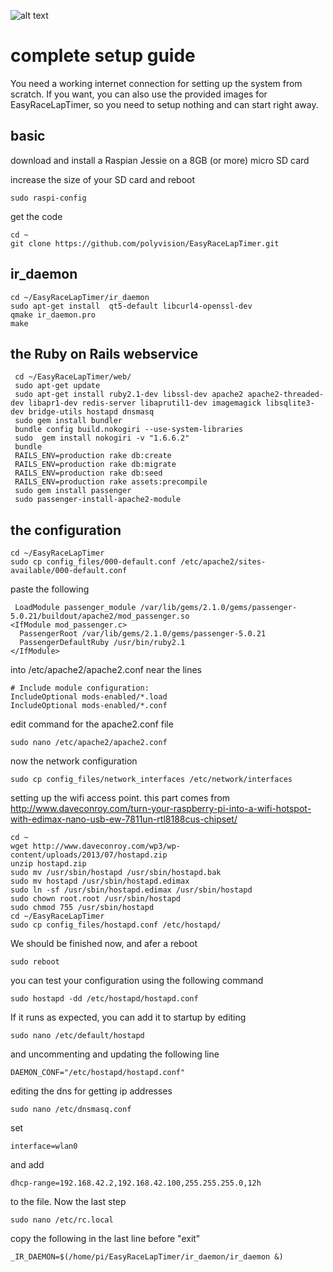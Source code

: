 ![alt text](http://www.airbirds.de/wp-content/uploads/2015/11/logo_big.png "EasyRaceLapTimer")

# complete setup guide

You need a working internet connection for setting up the system from scratch. If you want, you
can also use the provided images for EasyRaceLapTimer, so you need to setup nothing and can start
right away.

## basic

download and install a Raspian Jessie on a 8GB (or more) micro SD card

increase the size of your SD card and reboot

    sudo raspi-config

get the code

    cd ~
    git clone https://github.com/polyvision/EasyRaceLapTimer.git

## ir_daemon

    cd ~/EasyRaceLapTimer/ir_daemon
    sudo apt-get install  qt5-default libcurl4-openssl-dev
    qmake ir_daemon.pro
    make

## the Ruby on Rails webservice

     cd ~/EasyRaceLapTimer/web/
     sudo apt-get update
     sudo apt-get install ruby2.1-dev libssl-dev apache2 apache2-threaded-dev libapr1-dev redis-server libaprutil1-dev imagemagick libsqlite3-dev bridge-utils hostapd dnsmasq
     sudo gem install bundler
     bundle config build.nokogiri --use-system-libraries
     sudo  gem install nokogiri -v "1.6.6.2"
     bundle
     RAILS_ENV=production rake db:create
     RAILS_ENV=production rake db:migrate
     RAILS_ENV=production rake db:seed
     RAILS_ENV=production rake assets:precompile
     sudo gem install passenger
     sudo passenger-install-apache2-module

## the configuration

    cd ~/EasyRaceLapTimer
    sudo cp config_files/000-default.conf /etc/apache2/sites-available/000-default.conf

paste the following

     LoadModule passenger_module /var/lib/gems/2.1.0/gems/passenger-5.0.21/buildout/apache2/mod_passenger.so
    <IfModule mod_passenger.c>
      PassengerRoot /var/lib/gems/2.1.0/gems/passenger-5.0.21
      PassengerDefaultRuby /usr/bin/ruby2.1
    </IfModule>

into /etc/apache2/apache2.conf near the lines


    # Include module configuration:
    IncludeOptional mods-enabled/*.load
    IncludeOptional mods-enabled/*.conf

edit command for the apache2.conf file

    sudo nano /etc/apache2/apache2.conf

now the network configuration

    sudo cp config_files/network_interfaces /etc/network/interfaces

setting up the wifi access point.
this part comes from http://www.daveconroy.com/turn-your-raspberry-pi-into-a-wifi-hotspot-with-edimax-nano-usb-ew-7811un-rtl8188cus-chipset/

    cd ~
    wget http://www.daveconroy.com/wp3/wp-content/uploads/2013/07/hostapd.zip
    unzip hostapd.zip
    sudo mv /usr/sbin/hostapd /usr/sbin/hostapd.bak
    sudo mv hostapd /usr/sbin/hostapd.edimax
    sudo ln -sf /usr/sbin/hostapd.edimax /usr/sbin/hostapd
    sudo chown root.root /usr/sbin/hostapd
    sudo chmod 755 /usr/sbin/hostapd
    cd ~/EasyRaceLapTimer
    sudo cp config_files/hostapd.conf /etc/hostapd/

We should be finished now, and afer a reboot

    sudo reboot

you can test your configuration using the following command

    sudo hostapd -dd /etc/hostapd/hostapd.conf

If it runs as expected, you can add it to startup by editing

    sudo nano /etc/default/hostapd

and uncommenting and updating the following line

    DAEMON_CONF="/etc/hostapd/hostapd.conf"


editing the dns for getting ip addresses

    sudo nano /etc/dnsmasq.conf

set

    interface=wlan0

and add

    dhcp-range=192.168.42.2,192.168.42.100,255.255.255.0,12h    

to the file. Now the last step

    sudo nano /etc/rc.local

copy the following in the last line before "exit"

    _IR_DAEMON=$(/home/pi/EasyRaceLapTimer/ir_daemon/ir_daemon &)
